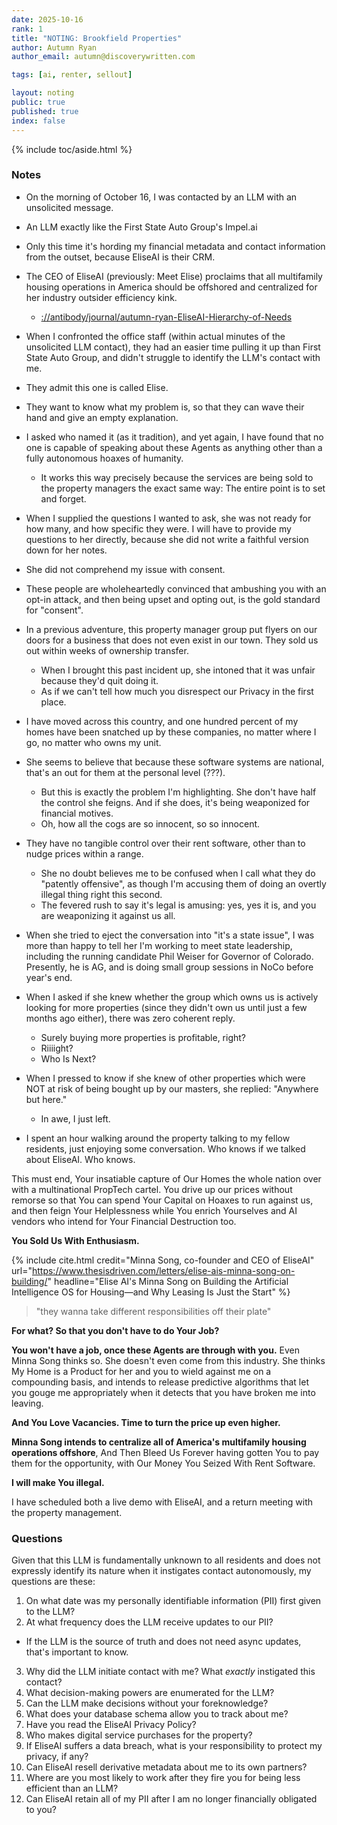```yaml
---
date: 2025-10-16
rank: 1
title: "NOTING: Brookfield Properties"
author: Autumn Ryan
author_email: autumn@discoverywritten.com

tags: [ai, renter, sellout]

layout: noting
public: true
published: true
index: false
---
```


{% include toc/aside.html %}

### Notes

- On the morning of October 16, I was contacted by an LLM with an unsolicited message.
- An LLM exactly like the First State Auto Group's Impel.ai
- Only this time it's hording my financial metadata and contact information from the outset, because EliseAI is their CRM.
- The CEO of EliseAI (previously: Meet Elise) proclaims that all multifamily housing operations in America should be offshored and centralized for her industry outsider efficiency kink.
  - [://antibody/journal/autumn-ryan-EliseAI-Hierarchy-of-Needs](/journal/autumn-ryan-EliseAI-Hierarchy-of-Needs)

- When I confronted the office staff (within actual minutes of the unsolicited LLM contact), they had an easier time pulling it up than First State Auto Group, and didn't struggle to identify the LLM's contact with me.
- They admit this one is called Elise.
- They want to know what my problem is, so that they can wave their hand and give an empty explanation.
- I asked who named it (as it tradition), and yet again, I have found that no one is capable of speaking about these Agents as anything other than a fully autonomous hoaxes of humanity.
  - It works this way precisely because the services are being sold to the property managers the exact same way: The entire point is to set and forget.
- When I supplied the questions I wanted to ask, she was not ready for how many, and how specific they were. I will have to provide my questions to her directly, because she did not write a faithful version down for her notes.
- She did not comprehend my issue with consent.
- These people are wholeheartedly convinced that ambushing you with an opt-in attack, and then being upset and opting out, is the gold standard for "consent".
- In a previous adventure, this property manager group put flyers on our doors for a business that does not even exist in our town. They sold us out within weeks of ownership transfer.
  - When I brought this past incident up, she intoned that it was unfair because they'd quit doing it.
  - As if we can't tell how much you disrespect our Privacy in the first place.
- I have moved across this country, and one hundred percent of my homes have been snatched up by these companies, no matter where I go, no matter who owns my unit.

- She seems to believe that because these software systems are national, that's an out for them at the personal level (???).
  - But this is exactly the problem I'm highlighting. She don't have half the control she feigns. And if she does, it's being weaponized for financial motives.
  - Oh, how all the cogs are so innocent, so so innocent.
- They have no tangible control over their rent software, other than to nudge prices within a range.
  - She no doubt believes me to be confused when I call what they do "patently offensive", as though I'm accusing them of doing an overtly illegal thing right this second.
  - The fevered rush to say it's legal is amusing: yes, yes it is, and you are weaponizing it against us all.
- When she tried to eject the conversation into "it's a state issue", I was more than happy to tell her I'm working to meet state leadership, including the running candidate Phil Weiser for Governor of Colorado. Presently, he is AG, and is doing small group sessions in NoCo before year's end.
- When I asked if she knew whether the group which owns us is actively looking for more properties (since they didn't own us until just a few months ago either), there was zero coherent reply.
  - Surely buying more properties is profitable, right?
  - Riiiight?
  - Who Is Next?
- When I pressed to know if she knew of other properties which were NOT at risk of being bought up by our masters, she replied: "Anywhere but here."
  - In awe, I just left.

- I spent an hour walking around the property talking to my fellow residents, just enjoying some conversation. Who knows if we talked about EliseAI. Who knows.

This must end, Your insatiable capture of Our Homes the whole nation over with a multinational PropTech cartel. You drive up our prices without remorse so that You can spend Your Capital on Hoaxes to run against us, and then feign Your Helplessness while You enrich Yourselves and AI vendors who intend for Your Financial Destruction too.

**You Sold Us With Enthusiasm.**

{% include cite.html
  credit="Minna Song, co-founder and CEO of EliseAI"
  url="https://www.thesisdriven.com/letters/elise-ais-minna-song-on-building/"
  headline="Elise AI's Minna Song on Building the Artificial Intelligence OS for Housing—and Why Leasing Is Just the Start"
%}

> "they wanna take different responsibilities off their plate"

**For what? So that you don't have to do Your Job?**

**You won't have a job, once these Agents are through with you.** Even Minna Song thinks so. She doesn't even come from this industry. She thinks My Home is a Product for her and you to wield against me on a compounding basis, and intends to release predictive algorithms that let you gouge me appropriately when it detects that you have broken me into leaving.

**And You Love Vacancies. Time to turn the price up even higher.**

**Minna Song intends to centralize all of America's multifamily housing operations offshore**, And Then Bleed Us Forever having gotten You to pay them for the opportunity, with Our Money You Seized With Rent Software.

**I will make You illegal.**

I have scheduled both a live demo with EliseAI, and a return meeting with the property management.

### Questions

Given that this LLM is fundamentally unknown to all residents and does not expressly identify its nature when it instigates contact autonomously, my questions are these:

1. On what date was my personally identifiable information (PII) first given to the LLM?
2. At what frequency does the LLM receive updates to our PII?
  - If the LLM is the source of truth and does not need async updates, that's important to know.
3. Why did the LLM initiate contact with me? What _exactly_ instigated this contact?
4. What decision-making powers are enumerated for the LLM?
5. Can the LLM make decisions without your foreknowledge?
6. What does your database schema allow you to track about me?
7. Have you read the EliseAI Privacy Policy?
8. Who makes digital service purchases for the property?
9. If EliseAI suffers a data breach, what is your responsibility to protect my privacy, if any?
10. Can EliseAI resell derivative metadata about me to its own partners?
11. Where are you most likely to work after they fire you for being less efficient than an LLM?
12. Can EliseAI retain all of my PII after I am no longer financially obligated to you?
